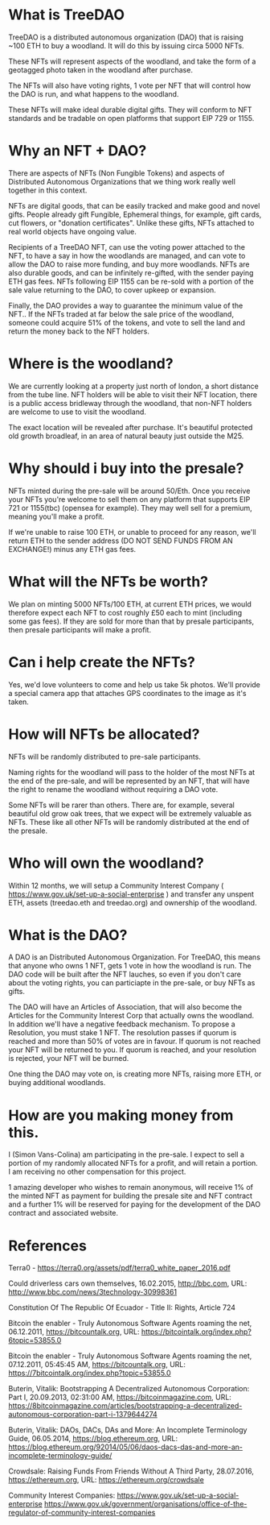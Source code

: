 # What is TreeDAO

TreeDAO is a distributed autonomous organization (DAO) that is raising ~100 ETH to buy a woodland. It will do this by issuing circa 5000 NFTs. 

These NFTs will represent aspects of the woodland, and take the form of a geotagged photo taken in the woodland after purchase. 

The NFTs will also have voting rights, 1 vote per NFT that will control how the DAO is run, and what happens to the woodland.

These NFTs will make ideal durable digital gifts. They will conform to NFT standards and be tradable on open platforms that support EIP 729 or 1155.

# Why an NFT + DAO?

There are aspects of NFTs (Non Fungible Tokens) and aspects of Distributed Autonomous Organizations that we thing work really well together in this context. 

NFTs are digital goods, that can be easily tracked and make good and novel gifts. People already gift Fungible, Ephemeral things, for example, gift cards, cut flowers, or "donation certificates". Unlike these gifts, NFTs attached to real world objects have ongoing value. 

Recipients of a TreeDAO NFT, can use the voting power attached to the NFT, to have a say in how the woodlands are managed, and can vote to allow the DAO to raise more funding, and buy more woodlands. NFTs are also durable goods, and can be infinitely re-gifted, with the sender paying ETH gas fees. NFTs following EIP 1155 can be re-sold with a portion of the sale value returning to the DAO, to cover upkeep or expansion.

Finally, the DAO provides a way to guarantee the minimum value of the NFT.. If the NFTs traded at far below the sale price of the woodland, someone could acquire 51% of the tokens, and vote to sell the land and return the money back to the NFT holders. 

# Where is the woodland?

We are currently looking at a property just north of london, a short distance from the tube line. NFT holders will be able to visit their NFT location, there is a public access bridleway through the woodland, that non-NFT holders are welcome to use to visit the woodland.

The exact location will be revealed after purchase. It's beautiful protected old growth broadleaf, in an area of natural beauty just outside the M25.

# Why should i buy into the presale?

NFTs minted during the pre-sale will be around 50/Eth. Once you receive your NFTs you're welcome to sell them on any platform that supports EIP 721 or 1155(tbc) (opensea for example). They may well sell for a premium, meaning you'll make a profit.

If we're unable to raise 100 ETH, or unable to proceed for any reason, we'll return ETH to the sender address (DO NOT SEND FUNDS FROM AN EXCHANGE!) minus any ETH gas fees.

# What will the NFTs be worth?

We plan on minting 5000 NFTs/100 ETH, at current ETH prices, we would therefore expect each NFT to cost roughly £50 each to mint (including some gas fees). If they are sold for more than that by presale participants, then presale participants will make a profit.

# Can i help create the NFTs?

Yes, we'd love volunteers to come and help us take 5k photos. We'll provide a special camera app that attaches GPS coordinates to the image as it's taken.

# How will NFTs be allocated?

NFTs will be randomly distributed to pre-sale participants. 

Naming rights for the woodland will pass to the holder of the most NFTs at the end of the pre-sale, and will be represented by an NFT, that will have the right to rename the woodland without requiring a DAO vote. 

Some NFTs will be rarer than others. There are, for example, several beautiful old grow oak trees, that we expect will be extremely valuable as NFTs. These like all other NFTs will be randomly distributed at the end of the presale.

# Who will own the woodland?

Within 12 months, we will setup a Community Interest Company ( https://www.gov.uk/set-up-a-social-enterprise ) and transfer any unspent ETH, assets (treedao.eth and treedao.org) and ownership of the woodland.

# What is the DAO?

A DAO is an Distributed Autonomous Organization. For TreeDAO, this means that anyone who owns 1 NFT, gets 1 vote in how the woodland is run. The DAO code will be built after the NFT lauches, so even if you don't care about the voting rights, you can particiapte in the pre-sale, or buy NFTs as gifts. 

The DAO will have an Articles of Association, that will also become the Articles for the Community Interest Corp that actually owns the woodland. In addition we'll have a negative feedback mechanism. To propose a Resolution, you must stake 1 NFT. The resolution passes if quorum is reached and more than 50% of votes are in favour. If quorum is not reached your NFT will be returned to you. If quorum is reached, and your resolution is rejected, your NFT will be burned.

One thing the DAO may vote on, is creating more NFTs, raising more ETH, or buying additional woodlands.

# How are you making money from this.

I (Simon Vans-Colina) am participating in the pre-sale. I expect to sell a portion of my randomly allocated NFTs for a profit, and will retain a portion. 
I am receiving no other compensation for this project. 

1 amazing developer who wishes to remain anonymous, will receive 1% of the minted NFT as payment for building the presale site and NFT contract and a further 1% will be reserved for paying for the development of the DAO contract and associated website.

# References

Terra0 - https://terra0.org/assets/pdf/terra0_white_paper_2016.pdf
 
Could  driverless  cars  own  themselves,  16.02.2015,  http://bbc.com,  URL:  http://www.bbc.com/news/3technology-30998361 

Constitution Of The Republic Of Ecuador - Title II: Rights, Article 724 

Bitcoin  the  enabler  -  Truly  Autonomous  Software  Agents  roaming  the  net,  06.12.2011,  https://bitcountalk.org,  URL: https://bitcointalk.org/index.php?6topic=53855.0  

Bitcoin  the  enabler  -  Truly  Autonomous  Software  Agents  roaming  the  net,  07.12.2011,  05:45:45  AM,  https://bitcountalk.org,  URL:  https://7bitcointalk.org/index.php?topic=53855.0  
 
Buterin,  Vitalik:  Bootstrapping  A  Decentralized  Autonomous  Corporation:  Part  I,  20.09.2013,  02:31:00  AM, https://bitcoinmagazine.com,  URL: https://8bitcoinmagazine.com/articles/bootstrapping-a-decentralized-autonomous-corporation-part-i-1379644274   

Buterin,  Vitalik:  DAOs,  DACs,  DAs  and  More:  An  Incomplete  Terminology  Guide,  06.05.2014, https://blog.ethereum.org,  URL: https://blog.ethereum.org/92014/05/06/daos-dacs-das-and-more-an-incomplete-terminology-guide/ 

Crowdsale: Raising Funds From Friends Without A Third Party, 28.07.2016, https://ethereum.org, URL: https://ethereum.org/crowdsale

Community Interest Companies: https://www.gov.uk/set-up-a-social-enterprise https://www.gov.uk/government/organisations/office-of-the-regulator-of-community-interest-companies
